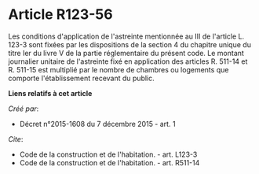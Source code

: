 # Article R123-56

Les conditions d'application de l'astreinte mentionnée au III de l'article L. 123-3 sont fixées par les dispositions de la
section 4 du chapitre unique du titre Ier du livre V de la partie réglementaire du présent code. Le montant journalier
unitaire de l'astreinte fixé en application des articles R. 511-14 et R. 511-15 est multiplié par le nombre de chambres ou
logements que comporte l'établissement recevant du public.

**Liens relatifs à cet article**

_Créé par_:

  - Décret n°2015-1608 du 7 décembre 2015 - art. 1

_Cite_:

  - Code de la construction et de l'habitation. - art. L123-3
  - Code de la construction et de l'habitation. - art. R511-14
